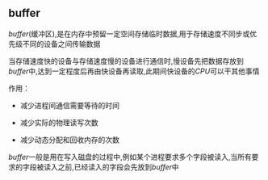 <!--
 * @Description: 
 * @Version: 1.0
 * @Author: dalao
 * @Email: dalao_li@163.com
 * @Date: 2022-02-13 19:00:24
 * @LastEditors: dalao
 * @LastEditTime: 2022-04-16 11:27:06
-->

## buffer

$buffer$(缓冲区),是在内存中预留一定空间存储临时数据,用于存储速度不同步或优先级不同的设备之间传输数据

当存储速度快的设备与存储速度慢的设备进行通信时,慢设备先把数据存放到$buffer$中,达到一定程度后再由快设备再读取,此期间快设备的$CPU$可以干其他事情

作用：

- 减少进程间通信需要等待的时间

- 减少实际的物理读写次数

- 减少动态分配和回收内存的次数

$buffer$一般是用在写入磁盘的过程中,例如某个进程要求多个字段被读入,当所有要求的字段被读入之前,已经读入的字段会先放到$buffer$中
